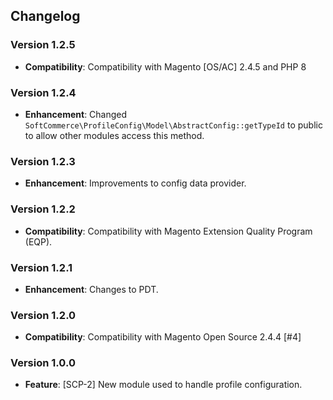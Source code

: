 ## Changelog

### Version 1.2.5
- **Compatibility**: Compatibility with Magento [OS/AC] 2.4.5 and PHP 8

### Version 1.2.4
- **Enhancement**: Changed `SoftCommerce\ProfileConfig\Model\AbstractConfig::getTypeId` to public to allow other modules access this method.

### Version 1.2.3
- **Enhancement**: Improvements to config data provider.

### Version 1.2.2
- **Compatibility**: Compatibility with Magento Extension Quality Program (EQP).

### Version 1.2.1
- **Enhancement**: Changes to PDT.

### Version 1.2.0
- **Compatibility**: Compatibility with Magento Open Source 2.4.4 [#4]

### Version 1.0.0
- **Feature**: [SCP-2] New module used to handle profile configuration.
